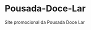 # Pousada-Doce-Lar
<!--Documentação deve ser feita por aqui e avisos devem ser feitos pelo discord -->


Site promocional da Pousada Doce Lar
